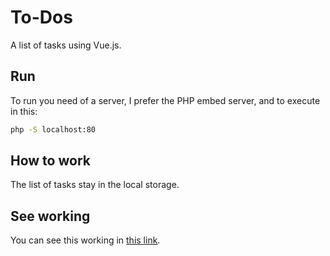 # To-Dos
A list of tasks using Vue.js.

## Run
To run you need of a server, I prefer the PHP embed server, and to execute in this:
```bat
php -S localhost:80
```

## How to work
The list of tasks stay in the local storage.

## See working
You can see this working in [this link](https://tiagocavalcantetrindade.github.io/To-Dos/).